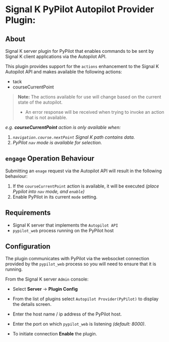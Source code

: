 # Signal K PyPilot Autopilot Provider Plugin:


## About

Signal K server plugin for PyPilot that enables commands to be sent by Signal K client applications via the Autopilot API.

This plugin provides support for the `actions` enhancement to the Signal K Autopilot API and makes available the following actions:

- tack
- courseCurrentPoint

> **Note:** The actions available for use will change based on the current state of the autopilot.
> - An error response will be received when trying to invoke an action that is not available.

_e.g. **courseCurrentPoint** action is only available when:_
1. _`navigation.course.nextPoint` Signal K path contains data._
1. _PyPilot `nav` mode is available for selection._

## `engage` Operation Behaviour

Submitting an `enage` request via the Autopilot API will result in the following behaviour:
1. If the `courseCurrentPoint` action is available, it will be executed _(place Pypilot into `nav` mode, and `enable`)_ 
2. Enable PyPilot in its current `mode` setting.



## Requirements

- Signal K server that implements the `Autopilot API`
- `pypilot_web` process running on the PyPilot host


## Configuration

The plugin communicates with PyPilot via the websocket connection provided by the `pypilot_web` process so you will need to ensure that it is running.

From the Signal K server `Admin` console:
-  Select **Server** -> **Plugin Config**

-  From the list of plugins select `Autopilot Provider(PyPilot)`  to display the details screen.

- Enter the host name / ip address of the PyPilot host.

- Enter the port on which `pypilot_web` is listening _(default: 8000)_.

- To initiate connection **Enable** the plugin.


